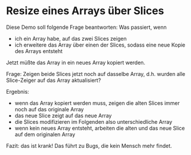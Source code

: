 # Resize eines Arrays über Slices
Diese Demo soll folgende Frage beantworten:
Was passiert, wenn
- ich ein Array habe, auf das zwei Slices zeigen
- ich erweitere das Array über einen der Slices, sodass eine neue Kopie des Arrays entsteht

Jetzt müßte das Array in ein neues Array kopiert werden.

Frage: Zeigen beide Slices jetzt noch auf dasselbe Array, d.h. wurden alle Slice-Zeiger auf das Array aktualisiert?

Ergebnis:
- wenn das Array kopiert werden muss, zeigen die alten Slices immer noch auf das originale Array
- das neue Slice zeigt auf das neue Array
- die Slices modifizieren im Folgenden also unterschiedliche Array
- wenn kein neues Array entsteht, arbeiten die alten und das neue Slice auf dem originalen Array

Fazit: das ist krank! Das führt zu Bugs, die kein Mensch mehr findet.
